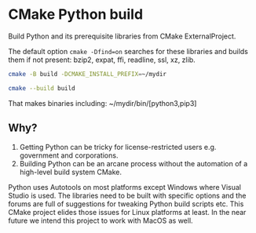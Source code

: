 # CMake Python build

Build Python and its prerequisite libraries from CMake ExternalProject.

The default option `cmake -Dfind=on` searches for these libraries and builds them if not present: bzip2, expat, ffi, readline, ssl, xz, zlib.

```sh
cmake -B build -DCMAKE_INSTALL_PREFIX=~/mydir

cmake --build build
```

That makes binaries including: ~/mydir/bin/[python3,pip3]

## Why?

1. Getting Python can be tricky for license-restricted users e.g. government and corporations.
2. Building Python can be an arcane process without the automation of a high-level build system CMake.

Python uses Autotools on most platforms except Windows where Visual Studio is used.
The libraries need to be built with specific options and the forums are full of suggestions for tweaking Python build scripts etc.
This CMake project elides those issues for Linux platforms at least.
In the near future we intend this project to work with MacOS as well.
